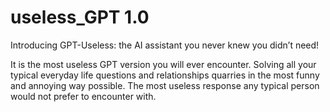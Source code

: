 # useless_GPT 1.0
Introducing GPT-Useless: the AI assistant you never knew you didn’t need!

It is the most useless GPT version you will ever encounter. Solving all your typical everyday life questions and relationships quarries in the most funny and annoying way possible. The most useless response any typical person would not prefer to encounter with.
